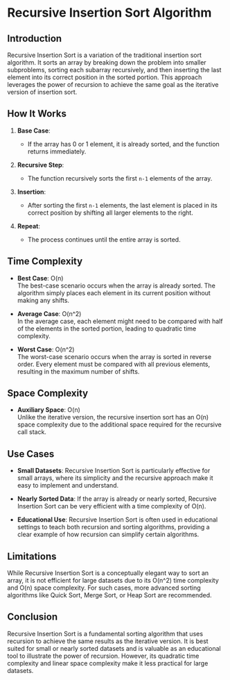 # Recursive Insertion Sort Algorithm

## Introduction

Recursive Insertion Sort is a variation of the traditional insertion sort algorithm. It sorts an array by breaking down the problem into smaller subproblems, sorting each subarray recursively, and then inserting the last element into its correct position in the sorted portion. This approach leverages the power of recursion to achieve the same goal as the iterative version of insertion sort.

## How It Works

1. **Base Case**:

   - If the array has 0 or 1 element, it is already sorted, and the function returns immediately.

2. **Recursive Step**:

   - The function recursively sorts the first `n-1` elements of the array.

3. **Insertion**:

   - After sorting the first `n-1` elements, the last element is placed in its correct position by shifting all larger elements to the right.

4. **Repeat**:
   - The process continues until the entire array is sorted.

## Time Complexity

- **Best Case**: O(n)  
  The best-case scenario occurs when the array is already sorted. The algorithm simply places each element in its current position without making any shifts.

- **Average Case**: O(n^2)  
  In the average case, each element might need to be compared with half of the elements in the sorted portion, leading to quadratic time complexity.

- **Worst Case**: O(n^2)  
  The worst-case scenario occurs when the array is sorted in reverse order. Every element must be compared with all previous elements, resulting in the maximum number of shifts.

## Space Complexity

- **Auxiliary Space**: O(n)  
  Unlike the iterative version, the recursive insertion sort has an O(n) space complexity due to the additional space required for the recursive call stack.

## Use Cases

- **Small Datasets**: Recursive Insertion Sort is particularly effective for small arrays, where its simplicity and the recursive approach make it easy to implement and understand.

- **Nearly Sorted Data**: If the array is already or nearly sorted, Recursive Insertion Sort can be very efficient with a time complexity of O(n).

- **Educational Use**: Recursive Insertion Sort is often used in educational settings to teach both recursion and sorting algorithms, providing a clear example of how recursion can simplify certain algorithms.

## Limitations

While Recursive Insertion Sort is a conceptually elegant way to sort an array, it is not efficient for large datasets due to its O(n^2) time complexity and O(n) space complexity. For such cases, more advanced sorting algorithms like Quick Sort, Merge Sort, or Heap Sort are recommended.

## Conclusion

Recursive Insertion Sort is a fundamental sorting algorithm that uses recursion to achieve the same results as the iterative version. It is best suited for small or nearly sorted datasets and is valuable as an educational tool to illustrate the power of recursion. However, its quadratic time complexity and linear space complexity make it less practical for large datasets.
